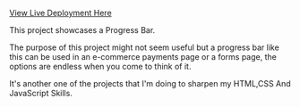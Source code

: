[View Live Deployment Here](https://progress-steps4.netlify.app/)

This project showcases a Progress Bar.

The purpose of this project might not seem useful but a progress bar like this can be used in an e-commerce payments page or a forms page, the options are endless when you come to think of it.

It's another one of the projects that I'm doing to sharpen my HTML,CSS And JavaScript Skills.
